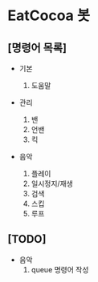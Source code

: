 # EatCocoa 봇

## [명령어 목록]
* 기본
  1. 도움말

* 관리
  1. 밴
  2. 언밴
  3. 킥

* 음악
  1. 플레이
  2. 일시정지/재생
  3. 검색
  4. 스킵
  5. 루프

## [TODO]

* 음악
  1. queue 명령어 작성